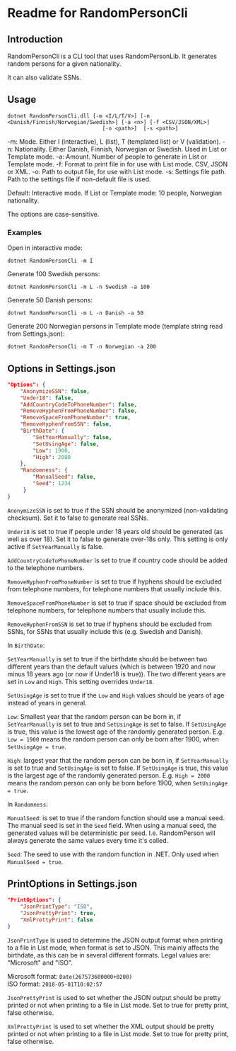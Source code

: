 ﻿# Readme for RandomPersonCli

## Introduction

RandomPersonCli is a CLI tool that uses RandomPersonLib.
It generates random persons for a given nationality.

It can also validate SSNs.

## Usage

```
dotnet RandomPersonCli.dll [-m <I/L/T/V>] [-n <Danish/Finnish/Norwegian/Swedish>] [-a <n>] [-f <CSV/JSON/XML>]
                              [-o <path>]  [-s <path>]
```

-m: Mode. Either I (interactive), L (list), T (templated list) or V (validation).
-n: Nationality. Either Danish, Finnish, Norwegian or Swedish. Used in List or Template mode.
-a: Amount. Number of people to generate in List or Template mode.
-f: Format to print file in for use with List mode. CSV, JSON or XML.
-o: Path to output file, for use with List mode.
-s: Settings file path. Path to the settings file if non-default file is used.

Default: Interactive mode. If List or Template mode: 10 people, Norwegian nationality.

The options are case-sensitive.

### Examples

Open in interactive mode:

```dotnet RandomPersonCli -m I```

Generate 100 Swedish persons:

```dotnet RandomPersonCli -m L -n Swedish -a 100```

Generate 50 Danish persons:

```dotnet RandomPersonCli -m L -n Danish -a 50```

Generate 200 Norwegian persons in Template mode (template string read from Settings.json):

```dotnet RandomPersonCli -m T -n Norwegian -a 200```

## Options in Settings.json

```json
"Options": {
    "AnonymizeSSN": false,
    "Under18": false,
    "AddCountryCodeToPhoneNumber": false,
    "RemoveHyphenFromPhoneNumber": false,
    "RemoveSpaceFromPhoneNumber": true,
    "RemoveHyphenFromSSN": false,
    "BirthDate": {
        "SetYearManually": false,
        "SetUsingAge": false,
        "Low": 1900,
        "High": 2000
    },
	"Randomness": {
		"ManualSeed": false,
		"Seed": 1234
     }
}
```

`AnonymizeSSN` is set to true if the SSN should be anonymized (non-validating checksum).
Set it to false to generate real SSNs.

`Under18` is set to true if people under 18 years old should be generated (as well as over 18).
Set it to false to generate over-18s only. This setting is only active if `SetYearManually` is
false.

`AddCountryCodeToPhoneNumber` is set to true if country code should be added to the
telephone numbers.

`RemoveHyphenFromPhoneNumber` is set to true if hyphens should be excluded from telephone
numbers, for telephone numbers that usually include this.

`RemoveSpaceFromPhoneNumber` is set to true if space should be excluded from telephone
numbers, for telephone numbers that usually include this.

`RemoveHyphenFromSSN` is set to true if hyphens should be excluded from SSNs, for SSNs
that usually include this (e.g. Swedish and Danish).

In `BirthDate`:

`SetYearManually` is set to true if the birthdate should be between two different years than
the default values (which is between 1920 and now minus 18 years ago (or now if Under18 is true)).
The two different years are set in `Low` and `High`. This setting overrides `Under18`.

`SetUsingAge` is set to true if the `Low` and `High` values should be years of age instead of
years in general.

`Low`: Smallest year that the random person can be born in, if `SetYearManually` is set to true
and `SetUsingAge` is set to false. If `SetUsingAge` is true, this value is the lowest age of
the randomly generated person. E.g. `Low = 1900` means the random person can only be born after
1900, when `SetUsingAge = true`.

`High`: largest year that the random person can be born in, if `SetYearManually` is set to true
and `SetUsingAge` is set to false. If `SetUsingAge` is true, this value is the largest age of
the randomly generated person. E.g. `High = 2000` means the random person can only be born before
1900, when `SetUsingAge = true`.

In `Randomness`:

`ManualSeed`: is set to true if the random function should use a manual seed. The manual seed is
set in the `Seed` field. When using a manual seed, the generated values will be deterministic per
seed. I.e. RandomPerson will always generate the same values every time it's called.

`Seed`: The seed to use with the random function in .NET. Only used when `ManualSeed = true`.

## PrintOptions in Settings.json

```json
"PrintOptions": {
    "JsonPrintType": "ISO",
    "JsonPrettyPrint": true,
    "XmlPrettyPrint": false
}
```

`JsonPrintType` is used to determine the JSON output format when printing to a file in
List mode, when format is set to JSON. This mainly affects the birthdate, as this can be
in several different formats. Legal values are: "Microsoft" and "ISO".

Microsoft format: `Date(267573600000+0200)` <br />
ISO       format: `2018-05-01T10:02:57`

`JsonPrettyPrint` is used to set whether the JSON output should be pretty printed or not
when printing to a file in List mode. Set to true for pretty print, false otherwise.

`XmlPrettyPrint` is used to set whether the XML output should be pretty printed or not
when printing to a file in List mode. Set to true for pretty print, false otherwise.

